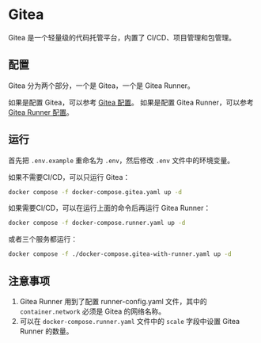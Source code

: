 # Gitea

Gitea 是一个轻量级的代码托管平台，内置了 CI/CD、项目管理和包管理。

## 配置

Gitea 分为两个部分，一个是 Gitea，一个是 Gitea Runner。

如果是配置 Gitea，可以参考 [Gitea 配置](https://docs.gitea.com/category/administration)。
如果是配置 Gitea Runner，可以参考 [Gitea Runner 配置](https://docs.gitea.com/usage/actions/overview)。

## 运行

首先把 `.env.example` 重命名为 `.env`，然后修改 `.env` 文件中的环境变量。

如果不需要CI/CD，可以只运行 Gitea：

```bash
docker compose -f docker-compose.gitea.yaml up -d
```

如果需要CI/CD，可以在运行上面的命令后再运行 Gitea Runner：

```bash
docker compose -f docker-compose.runner.yaml up -d
```

或者三个服务都运行：

```bash
docker compose -f ./docker-compose.gitea-with-runner.yaml up -d
```

## 注意事项

1. Gitea Runner 用到了配置 runner-config.yaml 文件，其中的 `container.network` 必须是 Gitea 的网络名称。
2. 可以在 `docker-compose.runner.yaml` 文件中的 `scale` 字段中设置 Gitea Runner 的数量。